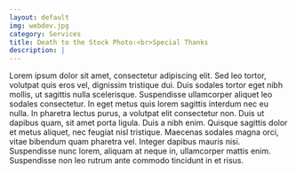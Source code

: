 ```yaml
---
layout: default
img: webdev.jpg
category: Services
title: Death to the Stock Photo:<br>Special Thanks
description: |
---
```

Lorem ipsum dolor sit amet, consectetur adipiscing elit. Sed leo tortor, volutpat quis eros vel, dignissim tristique dui. Duis sodales tortor eget nibh mollis, ut sagittis nulla scelerisque. Suspendisse ullamcorper aliquet leo sodales consectetur. In eget metus quis lorem sagittis interdum nec eu nulla. In pharetra lectus purus, a volutpat elit consectetur non. Duis ut dapibus quam, sit amet porta ligula. Duis a nibh enim. Quisque sagittis dolor et metus aliquet, nec feugiat nisl tristique. Maecenas sodales magna orci, vitae bibendum quam pharetra vel. Integer dapibus mauris nisi. Suspendisse nunc lorem, aliquam at neque in, ullamcorper mattis enim. Suspendisse non leo rutrum ante commodo tincidunt in et risus.

